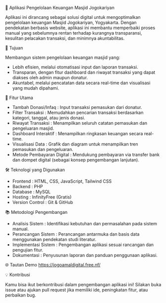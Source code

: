 🕌 Aplikasi Pengelolaan Keuangan Masjid Jogokariyan

  Aplikasi ini dirancang sebagai solusi digital untuk mengoptimalkan pengelolaan keuangan Masjid Jogokariyan, Yogyakarta. Dengan pendekatan berbasis website, aplikasi ini membantu memperbaiki proses manual yang sebelumnya rentan terhadap kurangnya transparansi, kesulitan pelacakan transaksi, dan minimnya akuntabilitas.


🎯 Tujuan

Membangun sistem pengelolaan keuangan masjid yang:
- Lebih efisien, melalui otomatisasi input dan laporan transaksi.
- Transparan, dengan fitur dashboard dan riwayat transaksi yang dapat diakses oleh admin maupun donatur.
- Akuntabel, melalui pencatatan data secara real-time dan visualisasi yang mudah dipahami.


🔧 Fitur Utama

- Tambah Donasi/Infaq : Input transaksi pemasukan dari donatur.
- Filter Transaksi : Memudahkan pencarian transaksi berdasarkan kategori, tanggal, atau jenis donasi.
- Riwayat Transaksi : Menampilkan seluruh catatan pemasukan dan pengeluaran masjid.
- Dashboard Interaktif : Menampilkan ringkasan keuangan secara real-time.
- Visualisasi Data : Grafik dan diagram untuk menampilkan tren pemasukan dan pengeluaran.
- Metode Pembayaran Digital : Mendukung pembayaran via transfer bank dan dompet digital (sebagai konsep pengembangan lanjutan).


🛠️ Teknologi yang Digunakan

- Frontend : HTML, CSS, JavaScript, Tailwind CSS
- Backend : PHP
- Database : MySQL
- Hosting : InfinityFree (Gratis)
- Version Control : Git & GitHub


📚 Metodologi Pengembangan

- Analisis Sistem : Identifikasi kebutuhan dan permasalahan pada sistem manual.
- Perancangan Sistem : Perancangan antarmuka dan basis data menggunakan pendekatan studi literatur.
- Implementasi Sistem : Pengembangan aplikasi sesuai rancangan dan pengujian fitur.
- Dokumentasi : Penyusunan laporan dan panduan penggunaan aplikasi.


🌐 Tautan Demo
https://jogoamaldigital.free.nf/


💡 Kontribusi

Kamu bisa ikut berkontribusi dalam pengembangan aplikasi ini! Silakan buka issue atau ajukan pull request jika memiliki ide, peningkatan fitur, atau perbaikan bug.

